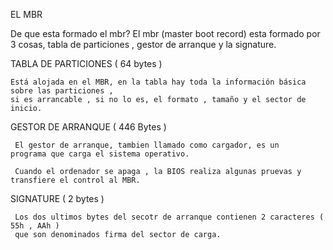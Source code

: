EL MBR

  De que esta formado el mbr? 
     El mbr (master boot record) esta formado por 3 cosas, tabla de particiones , gestor de arranque y la signature.
     
   
   
  TABLA DE PARTICIONES  ( 64 bytes ) 
  
    Está alojada en el MBR, en la tabla hay toda la información básica sobre las particiones , 
    si es arrancable , si no lo es, el formato , tamaño y el sector de inicio.
    
    
   GESTOR DE ARRANQUE ( 446 Bytes )
   
     El gestor de arranque, tambien llamado como cargador, es un   programa que carga el sistema operativo.
     
     Cuando el ordenador se apaga , la BIOS realiza algunas pruevas y transfiere el control al MBR.
      
    
   SIGNATURE ( 2 bytes )
   
     Los dos ultimos bytes del secotr de arranque contienen 2 caracteres ( 55h , AAh ) 
     que son denominados firma del sector de carga.
